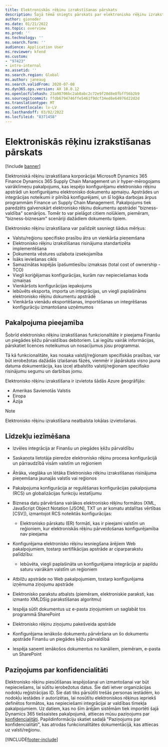 ```yaml
---
title: Elektroniskās rēķinu izrakstīšanas pārskats
description: Šajā tēmā sniegts pārskats par elektronisko rēķinu izrakstīšanu sistēmā Microsoft Dynamics 365 Finance un Dynamics 365 Supply Chain Management.
author: gionoder
ms.date: 01/21/2022
ms.topic: overview
ms.prod: ''
ms.technology: ''
ms.search.form: ''
audience: Application User
ms.reviewer: kfend
ms.custom:
- "97423"
- intro-internal
ms.assetid: ''
ms.search.region: Global
ms.author: janeaug
ms.search.validFrom: 2020-07-08
ms.dyn365.ops.version: AX 10.0.12
ms.openlocfilehash: 23a98706bc2ab0abc2c72e9f20d8e8fbff56b2b9
ms.sourcegitcommit: ffdb6794746ffe5461f9dcf34ed8e64976d22d2d
ms.translationtype: MT
ms.contentlocale: lv-LV
ms.lasthandoff: 03/02/2022
ms.locfileid: "8371458"
---
```

# <a name="electronic-invoicing-overview"></a>Elektroniskās rēķinu izrakstīšanas pārskats

[!include [banner](../includes/banner.md)]

Elektroniskā rēķinu izrakstīšana korporācijai Microsoft Dynamics 365 Finance Dynamics 365 Supply Chain Management un ir hyper-mērogojams vairāklīmeņu pakalpojums, kas iespējo konfigurējamu elektronisko rēķinu apstrādi un konfigurējamu elektronisko dokumentu apmaiņu. Apstrādes un integrācijas noteikumi ir pilnībā konfigurējami, un šī loģika darbojas ārpus programmām Finance un Supply Chain Management. Pakalpojums tiek paredzēts galvenokārt elektronisko rēķinu dokumentu apstrādei "bizness-valdība" scenārijos. Tomēr to var pielāgot citiem nolūkiem, piemēram, "bizness-biznesam" scenāriji dažādiem dokumentu tipiem.

Elektronisko rēķinu izrakstīšana var palīdzēt sasniegt šādus mērķus:

- Valstu/reģionu specifisko prasību ātra un vienkārša pieņemšana
- Elektronisko rēķinu izrakstīšanas risinājuma standartizēta implementēšana
- Dokumenta vēstures uzlabota izsekojamība
- Īsāks ieviešanas cikls
- Samazinātas kopējās īpašumtiesību izmaksas (total cost of ownership - TCO)
- Viegli koriģējamas konfigurācijas, kurām nav nepieciešamas koda izmaiņas
- Vienkāršots konfigurācijas iepakojums
- Iebūvēts eksporta, importa un integrācijas, un viegli paplašināms elektronisko rēķinu dokumentu apstrādē
- Vienkārša vienādu eksportēšanas, importēšanas un integrēšanas konfigurāciju izmantošana uzņēmumos

## <a name="service-availability"></a>Pakalpojuma pieejamība

Šobrīd elektronisko rēķinu izrakstīšanas funkcionalitāte ir pieejama Finanšu un piegādes ķēžu pārvaldības debitoriem. Lai iegūtu vairāk informācijas, pārskatiet licences noteikumus un nosacījumus jūsu programmai.

Tā kā funkcionalitāte, kas nosaka valstij/reģionam specifiskās prasības, var būt ierobežotas dažādās izlaišanas fāzēs, vienmēr ir jāpārskata visno jauna datuma dokumentācija, kas izceļ atbalstīto valstij/reģionam specifisko risinājumu segumu un darbības jomu.

Elektronisko rēķinu izrakstīšana ir izvietota šādās Azure ģeogrāfijās:

- Amerikas Savienotās Valstis
- Eiropa
- Āzija

> [!NOTE]
> Elektronisko rēķinu izrakstīšana neatbalsta lokālas izvietošanas.

## <a name="feature-highlights"></a>Līdzekļu iezīmēšana

- Izvēles integrācija ar Finanšu un piegādes ķēžu pārvaldību
- Saskaņota lietotāja pieredze elektronisko rēķinu procesa konfigurācijā un pārraudzībā visām valstīm un reģioniem
- Ātrāka, vieglāka un lētāka Elektronisko rēķinu izrakstīšanas risinājuma pieņemšana jaunajās valstīs vai reģionos
- Pakalpojuma konfigurācija ar regulēšanas konfigurācijas pakalpojuma (RCS) un globalizācijas funkciju iestatījumu
- Biznesa datu pārvēršana vairākos elektronisko rēķinu formātos (XML, JavaScript Object Notation \[JSON\], TXT un ar komatu atdalītas vērtības \[CSV\]), izmantojot RCS noteiktās konfigurācijas:

    - Elektronisko pārskatu (ER) formāti, kas ir pieejami valstīm un reģioniem, kur elektroniskās rēķinu pārveidošanas konfigurējamība nav pieejama

- Konfigurējama elektronisko rēķinu iesniegšana ārējiem Web pakalpojumiem, tostarp sertifikācijas apstrāde ar ciparparakstu palīdzību:

    - Iebūvēta, viegli paplašināta un konfigurējama integrācija ar papildu saturu vairākām valstīm un reģioniem

- Atbilžu apstrāde no Web pakalpojumiem, tostarp konfigurējama izņēmuma ziņojumu apstrāde
- Elektronisko parakstu atbalsts (piemēram, elektroniskie paraksti, kas izmanto XMLDSig parakstīšanas algoritmu)
- Iespēja sūtīt dokumentus uz e-pasta ziņojumiem un saglabāt tos programmā SharePoint
- Elektronisko rēķinu ziņojumu pakešveida apstrāde
- Konfigurējama ienākošo dokumentu pārvēršana un šo dokumentu apstrāde Finanšu un piegādes ķēžu pārvaldībā
- Iespēja saņemt ienākošos dokumentus no kanāliem, piemēram, e-pasta un SharePoint

## <a name="privacy-notice"></a>Paziņojums par konfidencialitāti

Elektronisko rēķinu piesūtīšanas iespējošanai un izmantošanai var būt nepieciešams, lai sūtītu ierobežotus datus. Šie dati ietver organizācijas nodokļu reģistrācijas ID. Šie dati tiks pārsūtīti trešās personas iestādēm, ko nodokļu iestādes ir autorizētas, lai nosūtītu elektroniskos rēķinus iepriekš definētos formātos, kas nepieciešami integrācijai ar valdības tīmekļa pakalpojumiem. Uz datiem, kas no šīm ārējām sistēmām tiek importēti šajā Dynamics 365 tiešsaistes pakalpojumā, attiecas mūsu paziņojums par [konfidencialitāti](https://go.microsoft.com/fwlink/?LinkId=512132). Papildinformāciju skatiet sadaļā "Paziņojums par konfidencialitāti", kas atrodas funkcionalitātes dokumentācijā, kas attiecas uz valsti/reģionu.

[!INCLUDE[footer-include](../../includes/footer-banner.md)]
